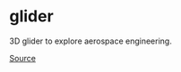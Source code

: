 # glider
 3D glider to explore aerospace engineering.

[Source](https://cults3d.com/en/3d-model/various/svanen-hand-launched-free-flight-glider)
